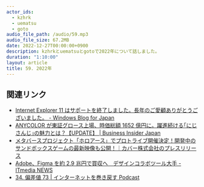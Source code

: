 ```yaml
---
actor_ids:
  - kzhrk
  - uematsu
  - goto
audio_file_path: /audio/59.mp3
audio_file_size: 67.2MB
date: 2022-12-27T00:00:00+0900
description: kzhrkとuematsuとgotoで2022年について話しました。
duration: "1:10:00"
layout: article
title: 59. 2022年
---
```


<!-- prettier-ignore-start -->

## 関連リンク

- [Internet Explorer 11 はサポートを終了しました。長年のご愛顧ありがとうございました。 - Windows Blog for Japan](https://blogs.windows.com/japan/2022/06/15/internet-explorer-11-is-no-longer-supported/)
- [ANYCOLOR が東証グロース上場、時価総額 1652 億円に。躍進続ける｢にじさんじ｣の魅力とは？【UPDATE】 \| Business Insider Japan](https://www.businessinsider.jp/post-255195)
- [メタバースプロジェクト「ホロアース」でプロトライブ開催決定！開発中のサンドボックスゲームの最新映像も公開！｜カバー株式会社のプレスリリース](https://prtimes.jp/main/html/rd/p/000000863.000030268.html)
- [Adobe、Figma を約 2.9 兆円で買収へ　デザインコラボツール大手 - ITmedia NEWS](https://www.itmedia.co.jp/news/articles/2209/15/news219.html)
- [34. 偏差値 73 | インターネットを巻き戻す Podcast](https://makimodo.net/episode/34)
<!-- prettier-ignore-end -->
